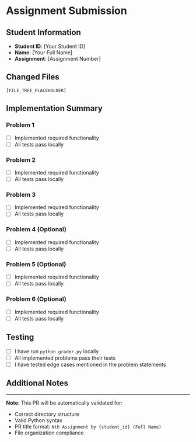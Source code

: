 # Assignment Submission

## Student Information
- **Student ID**: [Your Student ID]
- **Name**: [Your Full Name]
- **Assignment**: [Assignment Number]

## Changed Files
<!--
This section will be auto-populated by the GitHub Action.
Please do not modify this section manually.
-->

```
[FILE_TREE_PLACEHOLDER]
```

## Implementation Summary
<!-- Brief description of what you implemented -->

### Problem 1
- [ ] Implemented required functionality
- [ ] All tests pass locally

### Problem 2
- [ ] Implemented required functionality
- [ ] All tests pass locally

### Problem 3
- [ ] Implemented required functionality
- [ ] All tests pass locally

### Problem 4 (Optional)
- [ ] Implemented required functionality
- [ ] All tests pass locally

### Problem 5 (Optional)
- [ ] Implemented required functionality
- [ ] All tests pass locally

### Problem 6 (Optional)
- [ ] Implemented required functionality
- [ ] All tests pass locally

## Testing
- [ ] I have run `python grader.py` locally
- [ ] All implemented problems pass their tests
- [ ] I have tested edge cases mentioned in the problem statements

## Additional Notes
<!-- Any additional information, challenges faced, or questions -->

---
**Note**: This PR will be automatically validated for:
- Correct directory structure
- Valid Python syntax
- PR title format: `Nth Assignment by {student_id} (Full Name)`
- File organization compliance